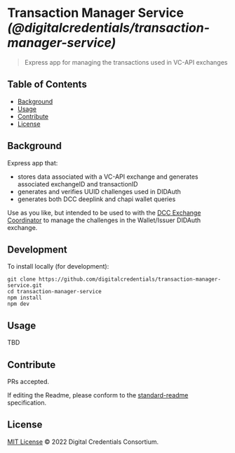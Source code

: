 # Transaction Manager Service _(@digitalcredentials/transaction-manager-service)_

> Express app for managing the transactions used in VC-API exchanges

## Table of Contents

- [Background](#background)
- [Usage](#usage)
- [Contribute](#contribute)
- [License](#license)

## Background

Express app that:

- stores data associated with a VC-API exchange and generates associated exchangeID and transactionID
- generates and verifies UUID challenges used in DIDAuth
- generates both DCC deeplink and chapi wallet queries

Use as you like, but intended to be used to with the [DCC Exchange Coordinator](https://github.com/digitalcredentials/exchange-coordinator) to manage the challenges in the Wallet/Issuer DIDAuth exchange.

## Development

To install locally (for development):

```
git clone https://github.com/digitalcredentials/transaction-manager-service.git
cd transaction-manager-service
npm install
npm dev
```

## Usage

TBD

## Contribute

PRs accepted.

If editing the Readme, please conform to the
[standard-readme](https://github.com/RichardLitt/standard-readme) specification.

## License

[MIT License](LICENSE.md) © 2022 Digital Credentials Consortium.
